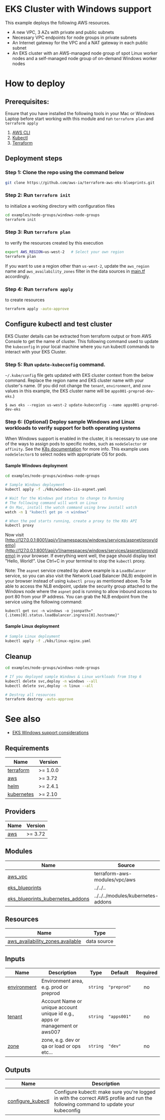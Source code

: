 # EKS Cluster with Windows support

This example deploys the following AWS resources.

- A new VPC, 3 AZs with private and public subnets
- Necessary VPC endpoints for node groups in private subnets
- An Internet gateway for the VPC and a NAT gateway in each public subnet
- An EKS cluster with an AWS-managed node group of spot Linux worker nodes and a self-managed node group of on-demand Windows worker nodes

# How to deploy

## Prerequisites:

Ensure that you have installed the following tools in your Mac or Windows Laptop before start working with this module and run `terraform plan` and `terraform apply`

1. [AWS CLI](https://docs.aws.amazon.com/cli/latest/userguide/install-cliv2.html)
2. [Kubectl](https://Kubernetes.io/docs/tasks/tools/)
3. [Terraform](https://learn.hashicorp.com/tutorials/terraform/install-cli)

## Deployment steps

### Step 1: Clone the repo using the command below

```bash
git clone https://github.com/aws-ia/terraform-aws-eks-blueprints.git
```

### Step 2: Run `terraform init`

to initialize a working directory with configuration files

```bash
cd examples/node-groups/windows-node-groups
terraform init
```

### Step 3: Run `terraform plan`

to verify the resources created by this execution

```bash
export AWS_REGION=us-west-2   # Select your own region
terraform plan
```

If you want to use a region other than `us-west-2`, update the `aws_region` name and `aws_availability_zones` filter in the data sources in [main.tf](./main.tf) accordingly.

### Step 4: Run `terraform apply`

to create resources

```bash
terraform apply -auto-approve
```

## Configure kubectl and test cluster

EKS Cluster details can be extracted from terraform output or from AWS Console to get the name of cluster. This following command used to update the `kubeconfig` in your local machine where you run kubectl commands to interact with your EKS Cluster.

### Step 5: Run `update-kubeconfig` command.

`~/.kube/config` file gets updated with EKS cluster context from the below command. Replace the region name and EKS cluster name with your cluster's name. (If you did not change the `tenant`, `environment`, and `zone` values in this example, the EKS cluster name will be `apps001-preprod-dev-eks`.)

    $ aws eks --region us-west-2 update-kubeconfig --name apps001-preprod-dev-eks

### Step 6: (Optional) Deploy sample Windows and Linux workloads to verify support for both operating systems

When Windows support is enabled in the cluster, it is necessary to use one of the ways to assign pods to specific nodes, such as `nodeSelector` or `affinity`. See the [K8s documentation](https://kubernetes.io/docs/concepts/scheduling-eviction/assign-pod-node/) for more info. This example uses `nodeSelector`s to select nodes with appropriate OS for pods.

#### Sample Windows deployment

```bash
cd examples/node-groups/windows-node-groups

# Sample Windows deployment
kubectl apply -f ./k8s/windows-iis-aspnet.yaml

# Wait for the Windows pod status to change to Running
# The following command will work on Linux
# On Mac, install the watch command using brew install watch
watch -n 1 "kubectl get po -n windows"

# When the pod starts running, create a proxy to the K8s API
kubectl proxy
```

Now visit [http://127.0.0.1:8001/api/v1/namespaces/windows/services/aspnet/proxy/demo](http://127.0.0.1:8001/api/v1/namespaces/windows/services/aspnet/proxy/demo) in your browser. If everything went well, the page should display text "Hello, World!". Use Ctrl+C in your terminal to stop the `kubectl` proxy.

Note: The `aspnet` service created by above example is a `LoadBalancer` service, so you can also visit the Network Load Balancer (NLB) endpoint in your browser instead of using `kubectl proxy` as mentioned above. To be able to access the NLB endpoint, update the security group attached to the Windows node where the `aspnet` pod is running to allow inbound access to port 80 from your IP address. You can grab the NLB endpoint from the service using the following command:

```
kubectl get svc -n windows -o jsonpath="{.items[0].status.loadBalancer.ingress[0].hostname}"
```

#### Sample Linux deployment

```bash
# Sample Linux deployment
kubectl apply -f ./k8s/linux-nginx.yaml
```

## Cleanup

```bash
cd examples/node-groups/windows-node-groups

# If you deployed sample Windows & Linux workloads from Step 6
kubectl delete svc,deploy -n windows --all
kubectl delete svc,deploy -n linux --all

# Destroy all resources
terraform destroy -auto-approve
```

# See also

- [EKS Windows support considerations](https://docs.aws.amazon.com/eks/latest/userguide/windows-support.html)

<!-- BEGINNING OF PRE-COMMIT-TERRAFORM DOCS HOOK -->
## Requirements

| Name | Version |
|------|---------|
| <a name="requirement_terraform"></a> [terraform](#requirement\_terraform) | >= 1.0.0 |
| <a name="requirement_aws"></a> [aws](#requirement\_aws) | >= 3.72 |
| <a name="requirement_helm"></a> [helm](#requirement\_helm) | >= 2.4.1 |
| <a name="requirement_kubernetes"></a> [kubernetes](#requirement\_kubernetes) | >= 2.10 |

## Providers

| Name | Version |
|------|---------|
| <a name="provider_aws"></a> [aws](#provider\_aws) | >= 3.72 |

## Modules

| Name | Source | Version |
|------|--------|---------|
| <a name="module_aws_vpc"></a> [aws\_vpc](#module\_aws\_vpc) | terraform-aws-modules/vpc/aws | ~> 3.0 |
| <a name="module_eks_blueprints"></a> [eks\_blueprints](#module\_eks\_blueprints) | ../../.. | n/a |
| <a name="module_eks_blueprints_kubernetes_addons"></a> [eks\_blueprints\_kubernetes\_addons](#module\_eks\_blueprints\_kubernetes\_addons) | ../../../modules/kubernetes-addons | n/a |

## Resources

| Name | Type |
|------|------|
| [aws_availability_zones.available](https://registry.terraform.io/providers/hashicorp/aws/latest/docs/data-sources/availability_zones) | data source |

## Inputs

| Name | Description | Type | Default | Required |
|------|-------------|------|---------|:--------:|
| <a name="input_environment"></a> [environment](#input\_environment) | Environment area, e.g. prod or preprod | `string` | `"preprod"` | no |
| <a name="input_tenant"></a> [tenant](#input\_tenant) | Account Name or unique account unique id e.g., apps or management or aws007 | `string` | `"apps001"` | no |
| <a name="input_zone"></a> [zone](#input\_zone) | zone, e.g. dev or qa or load or ops etc... | `string` | `"dev"` | no |

## Outputs

| Name | Description |
|------|-------------|
| <a name="output_configure_kubectl"></a> [configure\_kubectl](#output\_configure\_kubectl) | Configure kubectl: make sure you're logged in with the correct AWS profile and run the following command to update your kubeconfig |
<!-- END OF PRE-COMMIT-TERRAFORM DOCS HOOK -->
